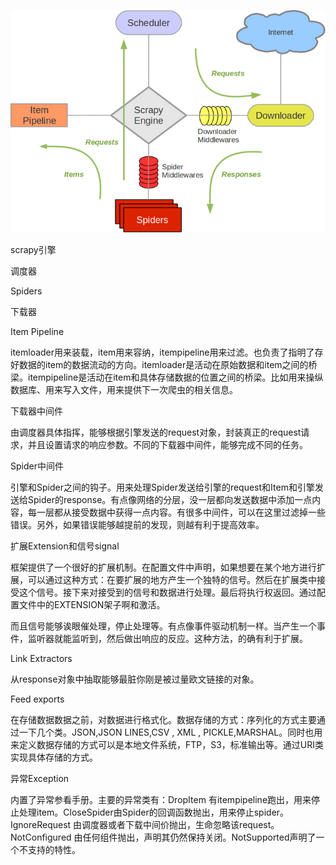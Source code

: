 ![scrapy_architecture.jpg](media/8c591d54457bb033812a2b0364011e9c.jpeg)

scrapy引擎

调度器

Spiders

下载器

Item Pipeline

itemloader用来装载，item用来容纳，itempipeline用来过滤。也负责了指明了存好数据的item的数据流动的方向。itemloader是活动在原始数据和item之间的桥梁。itempipeline是活动在item和具体存储数据的位置之间的桥梁。比如用来操纵数据库、用来写入文件，用来提供下一次爬虫的相关信息。

下载器中间件

由调度器具体指挥，能够根据引擎发送的request对象，封装真正的request请求，并且设置请求的响应参数。不同的下载器中间件，能够完成不同的任务。

Spider中间件

引擎和Spider之间的钩子。用来处理Spider发送给引擎的request和Item和引擎发送给Spider的response。有点像网络的分层，没一层都向发送数据中添加一点内容，每一层都从接受数据中获得一点内容。有很多中间件，可以在这里过滤掉一些错误。另外，如果错误能够越提前的发现，则越有利于提高效率。

扩展Extension和信号signal

框架提供了一个很好的扩展机制。在配置文件中声明，如果想要在某个地方进行扩展，可以通过这种方式：在要扩展的地方产生一个独特的信号。然后在扩展类中接受这个信号。接下来对接受到的信号和数据进行处理。最后将执行权返回。通过配置文件中的EXTENSION架子啊和激活。

而且信号能够诶眼催处理，停止处理等。有点像事件驱动机制一样。当产生一个事件，监听器就能监听到，然后做出响应的反应。这种方法，的确有利于扩展。

Link Extractors

从response对象中抽取能够最脏你刚是被过量欧文链接的对象。

Feed exports

在存储数据数据之前，对数据进行格式化。数据存储的方式：序列化的方式主要通过一下几个类。JSON,JSON
LINES,CSV , XML ,
PICKLE,MARSHAL。同时也用来定义数据存储的方式可以是本地文件系统，FTP，S3，标准输出等。通过URI类实现具体存储的方式。

异常Exception

内置了异常参看手册。主要的异常类有：DropItem
有itempipeline跑出，用来停止处理item。CloseSpider由Spider的回调函数抛出，用来停止spider。IgnoreRequest
由调度器或者下载中间价抛出，生命忽略该request。NotConfigured
由任何组件抛出，声明其仍然保持关闭。NotSupported声明了一个不支持的特性。
